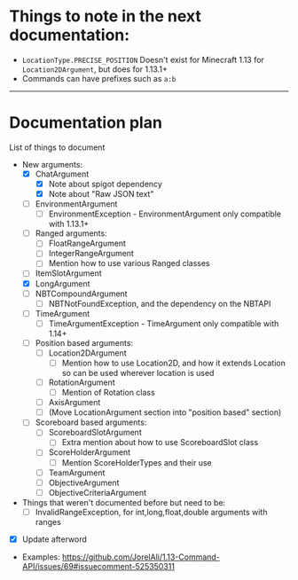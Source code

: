 # Things to note in the next documentation:

- `LocationType.PRECISE_POSITION` Doesn't exist for Minecraft 1.13 for `Location2DArgument`, but does for 1.13.1+
- Commands can have prefixes such as `a:b`

-----

# Documentation plan

List of things to document

- New arguments:
  - [x] ChatArgument
    - [x] Note about spigot dependency
    - [x] Note about "Raw JSON text"
  - [ ] EnvironmentArgument
    - [ ] EnvironmentException - EnvironmentArgument only compatible with 1.13.1+
  - [ ] Ranged arguments:
    - [ ] FloatRangeArgument
    - [ ] IntegerRangeArgument
    - [ ] Mention how to use various Ranged classes
  - [ ] ItemSlotArgument
  - [x] LongArgument
  - [ ] NBTCompoundArgument
    - [ ] NBTNotFoundException, and the dependency on the NBTAPI
  - [ ] TimeArgument
    - [ ] TimeArgumentException - TimeArgument only compatible with 1.14+
  - [ ] Position based arguments:
    - [ ] Location2DArgument
      - [ ] Mention how to use Location2D, and how it extends Location so can be used wherever location is used
    - [ ] RotationArgument
      - [ ] Mention of Rotation class
    - [ ] AxisArgument
    - [ ] (Move LocationArgument section into "position based" section)
  - [ ] Scoreboard based arguments:
    - [ ] ScoreboardSlotArgument
      - [ ] Extra mention about how to use ScoreboardSlot class
    - [ ] ScoreHolderArgument
      - [ ] Mention ScoreHolderTypes and their use
    - [ ] TeamArgument
    - [ ] ObjectiveArgument
    - [ ] ObjectiveCriteriaArgument
- Things that weren't documented before but need to be:
  - [ ] InvalidRangeException, for int,long,float,double arguments with ranges
- [x] Update afterword
- Examples: https://github.com/JorelAli/1.13-Command-API/issues/69#issuecomment-525350311